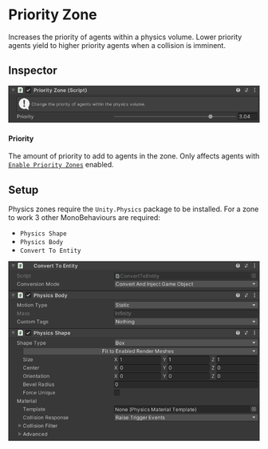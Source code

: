# Priority Zone

Increases the priority of agents within a physics volume. Lower priority agents yield to higher priority agents when a collision is imminent.

## Inspector

![PriorityZone Inspector](../../../images/PriorityZoneInspector.png)

#### Priority

The amount of priority to add to agents in the zone. Only affects agents with [`Enable Priority Zones`](../../Navigator#enable-priority-zones) enabled.

## Setup

Physics zones require the `Unity.Physics` package to be installed. For a zone to work 3 other MonoBehaviours are required:
 - `Physics Shape`
 - `Physics Body`
 - `Convert To Entity`

![Physics Behaviours Inspector](../../../images/PhysicsZoneBehavioursInspector.png)